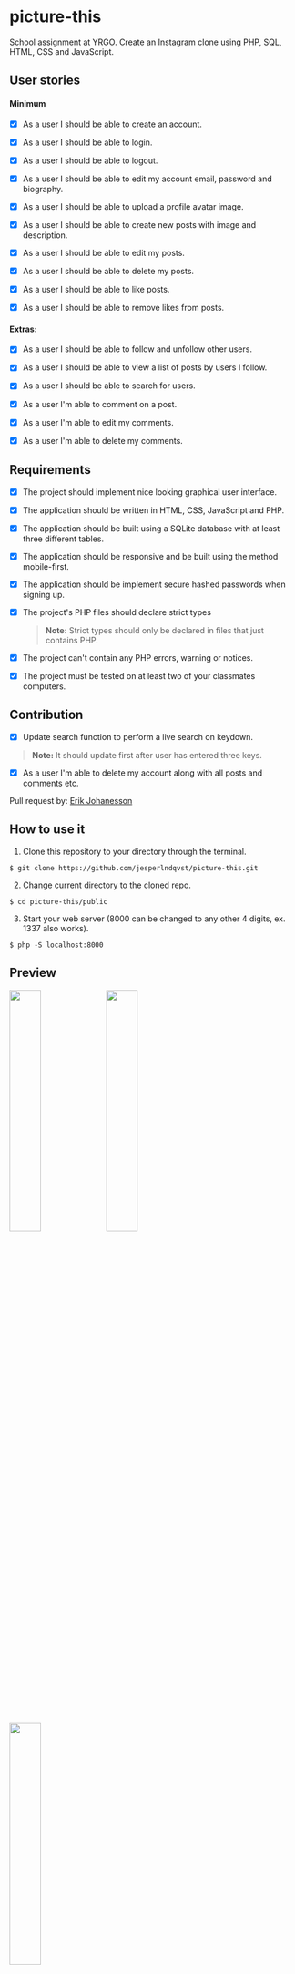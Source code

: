 # picture-this
School assignment at YRGO. Create an Instagram clone using PHP, SQL, HTML, CSS and JavaScript.

## User stories

#### Minimum

- [x]  As a user I should be able to create an account.

- [x]  As a user I should be able to login.

- [x]  As a user I should be able to logout.

- [x]  As a user I should be able to edit my account email, password and biography.

- [x]  As a user I should be able to upload a profile avatar image.

- [x]  As a user I should be able to create new posts with image and description.

- [x]  As a user I should be able to edit my posts.

- [x]  As a user I should be able to delete my posts.

- [x]  As a user I should be able to like posts.

- [x]  As a user I should be able to remove likes from posts.

#### Extras: 

- [x] As a user I should be able to follow and unfollow other users.

- [x] As a user I should be able to view a list of posts by users I follow.

- [x] As a user I should be able to search for users.

- [x] As a user I'm able to comment on a post.

- [x] As a user I'm able to edit my comments.

- [x] As a user I'm able to delete my comments.

## Requirements

- [x] The project should implement nice looking graphical user interface.

- [x] The application should be written in HTML, CSS, JavaScript and PHP.

- [x] The application should be built using a SQLite database with at least three different tables.

- [x] The application should be responsive and be built using the method mobile-first.

- [x] The application should be implement secure hashed passwords when signing up.

- [x] The project's PHP files should declare strict types
    > **Note:** Strict types should only be declared in files that just contains PHP.

- [x] The project can't contain any PHP errors, warning or notices.

- [x] The project must be tested on at least two of your classmates computers.

## Contribution

- [x] Update search function to perform a live search on keydown.

> **Note:** It should update first after user has entered three keys.

- [x] As a user I'm able to delete my account along with all posts and comments etc.

Pull request by: [Erik Johanesson](https://github.com/jesperlndqvst/picture-this/pull/58)

## How to use it

1. Clone this repository to your directory through the terminal.
```
$ git clone https://github.com/jesperlndqvst/picture-this.git
```
2. Change current directory to the cloned repo.
```
$ cd picture-this/public
```
3. Start your web server (8000 can be changed to any other 4 digits, ex. 1337 also works).
```
$ php -S localhost:8000
```

## Preview
<img src="https://i.imgur.com/i1SRj8C.png" width="33%" /> <img src="https://i.imgur.com/3xoXMre.png" width="33%" /> <img src="https://i.imgur.com/C0OsGZy.png" width="33%">



## Testers
* [Daniel Thorsen](https://github.com/DanThor)
* [Betsy Alva Soplin](https://github.com/milliebase)
* [Mikaela Lundsgård](https://github.com/mikaelaalu)

## Code Review

* register.php#40-44 insted of using bind param you could use execute and to bind multiple variables.
* index.php#23-30 You could break out the error part into a view and require it in to reduce duplication.
* main.js#11-17 you could choose diffrent names for classes fas / far to something more descriptive.
* main.js maybe break up main.js into separate files to easier find the dunction your after.
* index.php#5 you could set a variable in autoload for $user_id = $_SESSION['user']['id'] if it is set since its used quite a bit.
* functions.php Great job on breaking up alot of php into functions.
* functions.php The naming of your functions made it very easy to understand what they did.
* main.js#12-18 you could use heart.classList.replace(fas,far) instead of first removing then adding.
* settings.php#12-14 good job on breaking out sanitize into functions.
* gitignore# you have ignored the uploads posts folder so it didnt exist when i cloned your repo. you could write public/app/uploads/avatars/* and public/app/uploads/posts/* and use gitkeep instead. 

Code review by: [Erik Johanesson](https://github.com/Erik-joh)


## License
This project is licensed under the MIT License - see the [LICENSE](LICENSE) file for details
